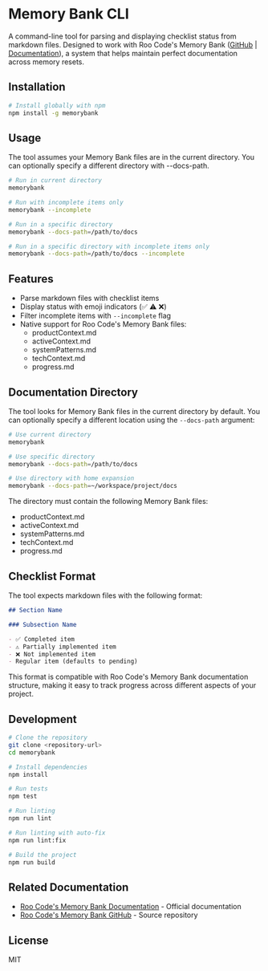 # Memory Bank CLI

A command-line tool for parsing and displaying checklist status from markdown files. Designed to work with Roo Code's Memory Bank ([GitHub](https://github.com/RooVetGit/Roo-Code/blob/main/prompting/custom%20instructions%20library/roo-code-memory-bank.md) | [Documentation](https://docs.roo.vet/improving-your-prompting-skills/custom-instructions-library/roo-code-memory-bank)), a system that helps maintain perfect documentation across memory resets.

## Installation

```bash
# Install globally with npm
npm install -g memorybank
```

## Usage

The tool assumes your Memory Bank files are in the current directory. You can optionally specify a different directory with --docs-path.

```bash
# Run in current directory
memorybank

# Run with incomplete items only
memorybank --incomplete

# Run in a specific directory
memorybank --docs-path=/path/to/docs

# Run in a specific directory with incomplete items only
memorybank --docs-path=/path/to/docs --incomplete
```

## Features

- Parse markdown files with checklist items
- Display status with emoji indicators (✅ ⚠️ ❌)
- Filter incomplete items with `--incomplete` flag
- Native support for Roo Code's Memory Bank files:
    - productContext.md
    - activeContext.md
    - systemPatterns.md
    - techContext.md
    - progress.md

## Documentation Directory

The tool looks for Memory Bank files in the current directory by default. You can optionally specify a different location using the `--docs-path` argument:

```bash
# Use current directory
memorybank

# Use specific directory
memorybank --docs-path=/path/to/docs

# Use directory with home expansion
memorybank --docs-path=~/workspace/project/docs
```

The directory must contain the following Memory Bank files:
- productContext.md
- activeContext.md
- systemPatterns.md
- techContext.md
- progress.md

## Checklist Format

The tool expects markdown files with the following format:

```markdown
## Section Name

### Subsection Name

- ✅ Completed item
- ⚠️ Partially implemented item
- ❌ Not implemented item
- Regular item (defaults to pending)
```

This format is compatible with Roo Code's Memory Bank documentation structure, making it easy to track progress across different aspects of your project.

## Development

```bash
# Clone the repository
git clone <repository-url>
cd memorybank

# Install dependencies
npm install

# Run tests
npm test

# Run linting
npm run lint

# Run linting with auto-fix
npm run lint:fix

# Build the project
npm run build
```

## Related Documentation

- [Roo Code's Memory Bank Documentation](https://docs.roo.vet/improving-your-prompting-skills/custom-instructions-library/roo-code-memory-bank) - Official documentation
- [Roo Code's Memory Bank GitHub](https://github.com/RooVetGit/Roo-Code/blob/main/prompting/custom%20instructions%20library/roo-code-memory-bank.md) - Source repository

## License

MIT
